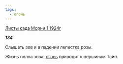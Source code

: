 ```yaml
---
tags:
  - огонь
---
```

[Листы сада Мории 1 1924г](https://127.0.0.1:4002/agni/1924)

___134___

Слышать зов и в падении лепестка розы.   

Жизнь полна зова, [огонь](../../../tags/#огонь) приводит к вершинам Тайн.   

